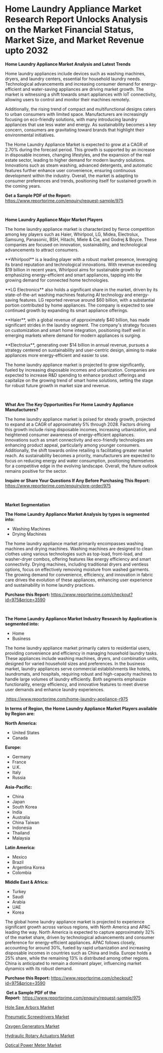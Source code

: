 <p><h1>Home Laundry Appliance Market Research Report Unlocks Analysis on the Market Financial Status, Market Size, and Market Revenue upto 2032</h1></p><p><strong>Home Laundry Appliance Market Analysis and Latest Trends</strong></p>
<p><p>Home laundry appliances include devices such as washing machines, dryers, and laundry centers, essential for household laundry needs. Technological advancements and increasing consumer demand for energy-efficient and water-saving appliances are driving market growth. The market is witnessing a shift towards smart appliances with IoT connectivity, allowing users to control and monitor their machines remotely.</p><p>Additionally, the rising trend of compact and multifunctional designs caters to urban consumers with limited space. Manufacturers are increasingly focusing on eco-friendly solutions, with many introducing laundry appliances that use less water and energy. As sustainability becomes a key concern, consumers are gravitating toward brands that highlight their environmental initiatives.</p><p>The Home Laundry Appliance Market is expected to grow at a CAGR of 2.70% during the forecast period. This growth is supported by an increase in disposable incomes, changing lifestyles, and the expansion of the real estate sector, leading to higher demand for modern laundry solutions. Innovations such as steam washing, advanced detergents, and automatic features further enhance user convenience, ensuring continuous development within the industry. Overall, the market is adapting to consumer preferences and trends, positioning itself for sustained growth in the coming years.</p></p>
<p><strong>Get a Sample PDF of the Report:&nbsp;</strong> <a href="https://www.reportprime.com/enquiry/request-sample/975?utm_campaign=3569&utm_medium=2&utm_source=Github&utm_content=ia&utm_term=18032025&utm_id=home-laundry-appliance">https://www.reportprime.com/enquiry/request-sample/975</a></p>
<p>&nbsp;</p>
<p><strong>Home Laundry Appliance Major Market Players</strong></p>
<p><p>The home laundry appliance market is characterized by fierce competition among key players such as Haier, Whirlpool, LG, Midea, Electrolux, Samsung, Panasonic, BSH, Hitachi, Miele & Cie, and Godrej & Boyce. These companies are focused on innovation, sustainability, and technological advancements to attract consumers.</p><p>**Whirlpool** is a leading player with a robust market presence, leveraging its brand reputation and technological innovations. With revenue exceeding $19 billion in recent years, Whirlpool aims for sustainable growth by emphasizing energy-efficient and smart appliances, tapping into the growing demand for connected home technologies.</p><p>**LG Electronics** also holds a significant share in the market, driven by its state-of-the-art washing machines featuring AI technology and energy-saving features. LG reported revenue around $60 billion, with a substantial portion contributed by home appliances. The company is expected to see continued growth by expanding its smart appliance offerings.</p><p>**Haier**, with a global revenue of approximately $40 billion, has made significant strides in the laundry segment. The company's strategy focuses on customization and smart home integration, positioning itself well in emerging markets where demand for modern appliances is surging.</p><p>**Electrolux**, generating over $14 billion in annual revenue, pursues a strategy centered on sustainability and user-centric design, aiming to make appliances more energy-efficient and easier to use.</p><p>The home laundry appliance market is projected to grow significantly, fueled by increasing disposable incomes and urbanization. Companies are expected to increase R&D spending to enhance product offerings and capitalize on the growing trend of smart home solutions, setting the stage for robust future growth in market size and revenue.</p></p>
<p>&nbsp;</p>
<p><strong>What Are The Key Opportunities For Home Laundry Appliance Manufacturers?</strong></p>
<p><p>The home laundry appliance market is poised for steady growth, projected to expand at a CAGR of approximately 5% through 2028. Factors driving this growth include rising disposable incomes, increasing urbanization, and heightened consumer awareness of energy-efficient appliances. Innovations such as smart connectivity and eco-friendly technologies are enhancing product appeal, particularly among younger consumers. Additionally, the shift towards online retailing is facilitating greater market reach. As sustainability becomes a priority, manufacturers are expected to focus on reducing energy and water consumption, positioning themselves for a competitive edge in the evolving landscape. Overall, the future outlook remains positive for the sector.</p></p>
<p><strong>Inquire or Share Your Questions If Any Before Purchasing This Report:</strong> <a href="https://www.reportprime.com/enquiry/pre-order/975?utm_campaign=3569&utm_medium=2&utm_source=Github&utm_content=ia&utm_term=18032025&utm_id=home-laundry-appliance">https://www.reportprime.com/enquiry/pre-order/975</a></p>
<p>&nbsp;</p>
<p><strong>Market Segmentation</strong></p>
<p><strong>The Home Laundry Appliance Market Analysis by types is segmented into:</strong></p>
<p><ul><li>Washing Machines</li><li>Drying Machines</li></ul></p>
<p><p>The home laundry appliance market primarily encompasses washing machines and drying machines. Washing machines are designed to clean clothes using various technologies such as top-load, front-load, and washer-dryer combos, offering features like energy efficiency and smart connectivity. Drying machines, including traditional dryers and ventless options, focus on effectively removing moisture from washed garments. The growing demand for convenience, efficiency, and innovation in fabric care drives the evolution of these appliances, enhancing user experience and sustainability in home laundry practices.</p></p>
<p><strong>Purchase this Report:&nbsp;</strong><a href="https://www.reportprime.com/checkout?id=975&price=3590&utm_campaign=3569&utm_medium=2&utm_source=Github&utm_content=ia&utm_term=18032025&utm_id=home-laundry-appliance">https://www.reportprime.com/checkout?id=975&price=3590</a></p>
<p>&nbsp;</p>
<p><strong>The Home Laundry Appliance Market Industry Research by Application is segmented into:</strong></p>
<p><ul><li>Home</li><li>Business</li></ul></p>
<p><p>The home laundry appliance market primarily caters to residential users, providing convenience and efficiency in managing household laundry tasks. These appliances include washing machines, dryers, and combination units, designed for varied household sizes and preferences. In the business market, laundry appliances serve commercial establishments like hotels, laundromats, and hospitals, requiring robust and high-capacity machines to handle large volumes of laundry efficiently. Both segments emphasize functionality, energy efficiency, and innovative features to meet diverse user demands and enhance laundry experiences.</p></p>
<p><a href="https://www.reportprime.com/home-laundry-appliance-r975?utm_campaign=3569&utm_medium=2&utm_source=Github&utm_content=ia&utm_term=18032025&utm_id=home-laundry-appliance">&nbsp;https://www.reportprime.com/home-laundry-appliance-r975</a></p>
<p><strong>In terms of Region, the Home Laundry Appliance Market Players available by Region are:</strong></p>
<p>
    <p> <strong> North America: </strong>
        <ul>
            <li>United States</li>
            <li>Canada</li>
        </ul>
        </p> 
    <p> <strong> Europe: </strong>
        <ul>
            <li>Germany</li>
            <li>France</li>
            <li>U.K.</li>
            <li>Italy</li>
            <li>Russia</li>
        </ul>
        </p> 
    <p> <strong> Asia-Pacific: </strong>
        <ul>
            <li>China</li>
            <li>Japan</li>
            <li>South Korea</li>
            <li>India</li>
            <li>Australia</li>
            <li>China Taiwan</li>
            <li>Indonesia</li>
            <li>Thailand</li>
            <li>Malaysia</li>
        </ul>
        </p> 
    <p> <strong> Latin America: </strong>
        <ul>
            <li>Mexico</li>
            <li>Brazil</li>
            <li>Argentina Korea</li>
            <li>Colombia</li>
        </ul>
        </p> 
    <p> <strong> Middle East & Africa: </strong>
        <ul>
            <li>Turkey</li>
            <li>Saudi</li>
            <li>Arabia</li>
            <li>UAE</li>
            <li>Korea</li>
        </ul>
    </p>
    </p>
<p><p>The global home laundry appliance market is projected to experience significant growth across various regions, with North America and APAC leading the way. North America is expected to capture approximately 32% of the market share, driven by technological advancements and consumer preference for energy-efficient appliances. APAC follows closely, accounting for around 30%, fueled by rapid urbanization and increasing disposable incomes in countries such as China and India. Europe holds a 25% share, while the remaining 13% is distributed among other regions. China is anticipated to remain a dominant player, influencing market dynamics with its robust demand.</p></p>
<p><strong>Purchase this Report: </strong><a href="https://www.reportprime.com/checkout?id=975&price=3590&utm_campaign=3569&utm_medium=2&utm_source=Github&utm_content=ia&utm_term=18032025&utm_id=home-laundry-appliance">https://www.reportprime.com/checkout?id=975&price=3590</a></p>
<p>&nbsp;<strong>Get a Sample PDF of the Report:&nbsp;&nbsp;</strong><a href="https://www.reportprime.com/enquiry/request-sample/975?utm_campaign=3569&utm_medium=2&utm_source=Github&utm_content=ia&utm_term=18032025&utm_id=home-laundry-appliance">https://www.reportprime.com/enquiry/request-sample/975</a></p>
<p><strong></strong></p>
<p><p><a href="https://www.linkedin.com/pulse/frameworks-advancements-hole-saw-arbors-market-key-findings-bleve?utm_campaign=3569&utm_medium=2&utm_source=Github&utm_content=ia&utm_term=18032025&utm_id=home-laundry-appliance">Hole Saw Arbors Market</a></p><p><a href="https://www.linkedin.com/pulse/impressive-global-pneumatic-screwdrivers-market-size-set-uhcte?utm_campaign=3569&utm_medium=2&utm_source=Github&utm_content=ia&utm_term=18032025&utm_id=home-laundry-appliance">Pneumatic Screwdrivers Market</a></p><p><a href="https://www.linkedin.com/pulse/oxygen-generators-market-pulse-7-expansion-blueprint-2025-2032-ucdse?utm_campaign=3569&utm_medium=2&utm_source=Github&utm_content=ia&utm_term=18032025&utm_id=home-laundry-appliance">Oxygen Generators Market</a></p><p><a href="https://www.linkedin.com/pulse/data-global-hydraulic-rotary-actuators-markets-share-size-iwfne?utm_campaign=3569&utm_medium=2&utm_source=Github&utm_content=ia&utm_term=18032025&utm_id=home-laundry-appliance">Hydraulic Rotary Actuators Market</a></p><p><a href="https://www.linkedin.com/pulse/navigating-optical-power-meter-market-through-2025-2032showing-sjmee?utm_campaign=3569&utm_medium=2&utm_source=Github&utm_content=ia&utm_term=18032025&utm_id=home-laundry-appliance">Optical Power Meter Market</a></p></p>
